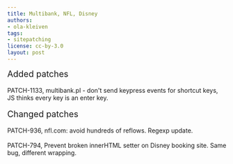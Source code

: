 ```yaml
---
title: Multibank, NFL, Disney
authors:
- ola-kleiven
tags:
- sitepatching
license: cc-by-3.0
layout: post
---
```


<span style="font-size: 140%">Added patches</span><br/><br/>PATCH-1133, multibank.pl - don&#39;t send keypress events for shortcut keys, JS thinks every key is an enter key.<br/><br/><span style="font-size: 140%">Changed patches</span><br/><br/>PATCH-936, nfl.com: avoid hundreds of reflows. Regexp update.<br/><br/>PATCH-794, Prevent broken innerHTML setter on Disney booking site. Same bug, different wrapping.
